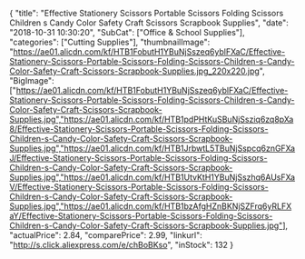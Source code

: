 {
	"title": "Effective Stationery Scissors Portable Scissors Folding Scissors Children s Candy Color Safety Craft Scissors Scrapbook Supplies",
	"date": "2018-10-31 10:30:20",
	"SubCat": ["Office & School Supplies"],
	"categories": ["Cutting Supplies"],
	"thumbnailImage": "https://ae01.alicdn.com/kf/HTB1FobutH1YBuNjSszeq6yblFXaC/Effective-Stationery-Scissors-Portable-Scissors-Folding-Scissors-Children-s-Candy-Color-Safety-Craft-Scissors-Scrapbook-Supplies.jpg_220x220.jpg",
	"BigImage": ["https://ae01.alicdn.com/kf/HTB1FobutH1YBuNjSszeq6yblFXaC/Effective-Stationery-Scissors-Portable-Scissors-Folding-Scissors-Children-s-Candy-Color-Safety-Craft-Scissors-Scrapbook-Supplies.jpg","https://ae01.alicdn.com/kf/HTB1pdPHtKuSBuNjSsziq6zq8pXa8/Effective-Stationery-Scissors-Portable-Scissors-Folding-Scissors-Children-s-Candy-Color-Safety-Craft-Scissors-Scrapbook-Supplies.jpg","https://ae01.alicdn.com/kf/HTB1JrbwtL5TBuNjSspcq6znGFXaJ/Effective-Stationery-Scissors-Portable-Scissors-Folding-Scissors-Children-s-Candy-Color-Safety-Craft-Scissors-Scrapbook-Supplies.jpg","https://ae01.alicdn.com/kf/HTB1UtvKtH1YBuNjSszhq6AUsFXaV/Effective-Stationery-Scissors-Portable-Scissors-Folding-Scissors-Children-s-Candy-Color-Safety-Craft-Scissors-Scrapbook-Supplies.jpg","https://ae01.alicdn.com/kf/HTB1bzAfgHZnBKNjSZFrq6yRLFXaY/Effective-Stationery-Scissors-Portable-Scissors-Folding-Scissors-Children-s-Candy-Color-Safety-Craft-Scissors-Scrapbook-Supplies.jpg"],
	"actualPrice": 2.84,
	"comparePrice": 2.99,
	"linkurl": "http://s.click.aliexpress.com/e/chBoBKso",
	"inStock": 132
}
